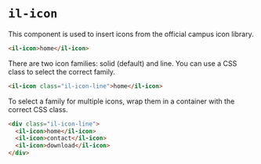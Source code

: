 # `il-icon`

This component is used to insert icons from the official campus icon library.

```html
<il-icon>home</il-icon>
```

There are two icon families: solid (default) and line. You can use a CSS class to select the correct family.

```html
<il-icon class="il-icon-line">home</il-icon>
```
To select a family for multiple icons, wrap them in a container with the correct CSS class.

```html
<div class="il-icon-line">
  <il-icon>home</il-icon>
  <il-icon>contact</il-icon>
  <il-icon>download</il-icon>
</div>
```